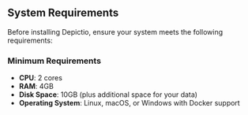 ## System Requirements

Before installing Depictio, ensure your system meets the following requirements:

### Minimum Requirements

- **CPU**: 2 cores
- **RAM**: 4GB
- **Disk Space**: 10GB (plus additional space for your data)
- **Operating System**: Linux, macOS, or Windows with Docker support
<!--

## Installation Methods

Depictio can be installed using the following methods:

### Docker Compose (Recommended for Development)

Docker Compose is the simplest way to get started with Depictio. It sets up all the required services in containers on a single machine.

[Docker Compose Installation Guide](docker.md)

### Kubernetes (Recommended for Production)

For production environments, Depictio can be deployed on Kubernetes, allowing for scalability and high availability.

[Kubernetes Installation Guide](kubernetes.md)

### CLI Installation

The Depictio CLI tool is used for data ingestion and management. It can be installed separately from the main Depictio platform.

[CLI Installation Guide](cli.md)

## Architecture Overview

Depictio consists of several components that work together:

1. **Backend API (FastAPI)**: Handles data processing, authentication, and business logic
2. **Frontend (Plotly Dash)**: Provides the user interface for creating and viewing dashboards
3. **Database (MongoDB)**: Stores metadata, user information, and dashboard configurations
4. **\[Optional\] Storage (MinIO)**: Stores data files and assets
5. **CLI Tool**: Used for data ingestion and management

For more details on the architecture, see the [Architecture Overview](../features/architecture.md).

## Troubleshooting

If you encounter issues during installation:

- Check the logs of the specific service that's having problems
- Verify that all required ports are available
- Ensure you have sufficient system resources
- Check the [FAQ](../FAQ/general.md) for common issues and solutions

## Next Steps

Once you have Depictio installed, you can:

- [Get started with using Depictio](../usage/get_started.md)
- [Learn about the CLI tool](../depictio-cli/usage.md)
- [Explore the API documentation](../api/overview.md) -->
